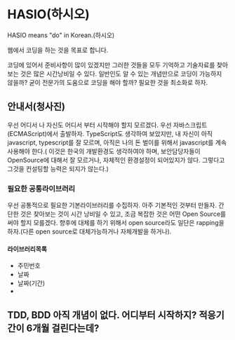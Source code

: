 # HASIO(하시오)
HASIO means "do" in Korean.(하시오)

웹에서 코딩을 하는 것을 목표로 합니다.

코딩에 있어서 준비사항이 많이 있겠지만 그러한 것들을 모두 기억하고 기술자료를 찾아 보는 것은 많은 시간낭비일 수 있다.
일반인도 알 수 있는 개념만으로 코딩이 가능하지 않을까?
굳이 전문가의 도움으로 코딩을 해야 할까?
필요한 것을 최소화로 하자.

## 안내서(청사진)
우선 어디서 나 자신도 어디서 부터 시작해야 할지 모르겠다.
우선 자바스크립트(ECMAScript)에서 출발하자.
TypeScript도 생각하여 보았지만, 내 자신이 아직 javascript, typescript를 잘 모르며, 아직은 나의 돈 벌이를 위해서 javascript를 계속 사용해야 한다.( 이것은 한국의 개발환경도 생각하여야 하며, 보안담당자들이 OpenSource에 대해서 잘 모르거나, 자체적인 환경설정이 되어있지가 않다. 그렇다고 그것을 컨설팅할 능력은 되지가 않는다.)

### 필요한 공통라이브러리
우선 공통적으로 필요한 기본라이브러리를 수집하자. 아주 기본적인 것부터 만들자. 간단한 것은 찾아보는 것이 시간 낭비일 수 있고, 조금 복잡한 것은 어떤 Open Source를 써야 할지 모를겠다. 향후에 대체를 하기 위해서 open source라도 일단은 rapping을 하자.(다른 open source로 대체가능하거나 자체개발을 하거나).

#### 라이브러리목록
- 주민번호
- 날짜
- 날짜(기간)
- 

## TDD, BDD 아직 개념이 없다. 어디부터 시작하지? 적응기간이 6개월 걸린다는데?
